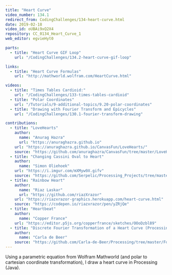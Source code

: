 ```yaml
---
title: "Heart Curve"
video_number: 134.1
redirect_from: CodingChallenges/134-heart-curve.html
date: 2019-02-18
video_id: oUBAi9xQ2X4
repository: CC_0134_Heart_Curve_1
web_editor: egvieHyt0

parts:
  - title: "Heart Curve GIF Loop"
    url: "/CodingChallenges/134.2-heart-curve-gif-loop"

links:
  - title: "Heart Curve Formulas"
    url: "http://mathworld.wolfram.com/HeartCurve.html"

videos:
  - title: "Times Tables Cardioid:"
    url: "/CodingChallenges/133-times-tables-cardioid"
  - title: "Polar Coordinates"
    url: "/Tutorials/9-additional-topics/9.20-polar-coordinates"
  - title: "Drawing with Fourier Transform and Epicycles"
    url: "/CodingChallenges/130.1-fourier-transform-drawing"

contributions:
  - title: "LoveHearts"
    author:
      name: "Anurag Hazra"
      url: "https://anuraghazra.github.io"
    url: "https://anuraghazra.github.io/CanvasFun/LoveHearts/"
    source: "https://github.com/anuraghazra/CanvasFun/tree/master/LoveHearts"
  - title: "Changing Cassini Oval to Heart"
    author:
      name: "Simon Oliehoek"
    url: "https://i.imgur.com/mXMyw9X.gifv"
    source: "https://github.com/Serpelic/Processing_Projects/tree/master/Changing_heart"
  - title: "Rainbow Heart"
    author:
      name: "Riaz Laskar"
      url: "https://github.com/riazXrazor"
    url: "https://riazxrazor-graphics.herokuapp.com/heart-curve.html"
    source: "https://codepen.io/riazxrazor/pen/yZRjQe"
  - title: "Heartbeat"
    author:
      name: "Copper France"
    url: "https://editor.p5js.org/copperfrance/sketches/OOoDzbl89"
  - title: "Discrete Fourier Transformation of a Heart Curve (Processing)"
    author:
      name: "Carla de Beer"
    source: "https://github.com/Carla-de-Beer/Processing/tree/master/Fourier%20Transformations/FourierTransformHeart"
---
```


Using a parametric equation from Wolfram Mathworld (and polar to cartesian coordinate transformation), I draw a heart curve in Processing (Java).
